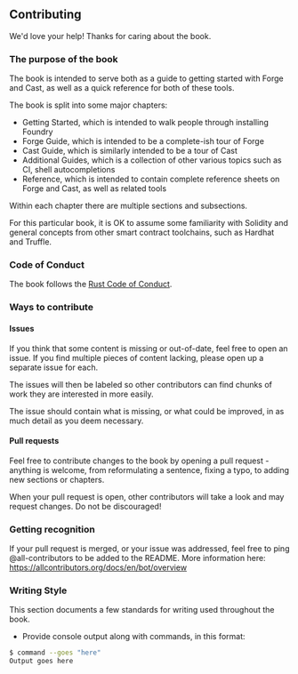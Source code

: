 ## Contributing

We'd love your help! Thanks for caring about the book.

### The purpose of the book

The book is intended to serve both as a guide to getting started with Forge and Cast, as well as a quick reference for both of these tools.

The book is split into some major chapters:

- Getting Started, which is intended to walk people through installing Foundry
- Forge Guide, which is intended to be a complete-ish tour of Forge
- Cast Guide, which is similarly intended to be a tour of Cast
- Additional Guides, which is a collection of other various topics such as CI, shell autocompletions
- Reference, which is intended to contain complete reference sheets on Forge and Cast, as well as related tools

Within each chapter there are multiple sections and subsections.

For this particular book, it is OK to assume some familiarity with Solidity and general concepts from other smart contract toolchains, such as Hardhat and Truffle.

### Code of Conduct

The book follows the [Rust Code of Conduct](https://www.rust-lang.org/policies/code-of-conduct).

### Ways to contribute

#### Issues

If you think that some content is missing or out-of-date, feel free to open an issue. If you find multiple pieces of content lacking, please open up a separate issue for each.

The issues will then be labeled so other contributors can find chunks of work they are interested in more easily.

The issue should contain what is missing, or what could be improved, in as much detail as you deem necessary.

#### Pull requests

Feel free to contribute changes to the book by opening a pull request - anything is welcome, from reformulating a sentence, fixing a typo, to adding new sections or chapters.

When your pull request is open, other contributors will take a look and may request changes. Do not be discouraged!

### Getting recognition

If your pull request is merged, or your issue was addressed, feel free to ping @all-contributors to be added to the README. More information here: https://allcontributors.org/docs/en/bot/overview

### Writing Style
This section documents a few standards for writing used throughout the book.

- Provide console output along with commands, in this format:

```bash
$ command --goes "here"
Output goes here
```